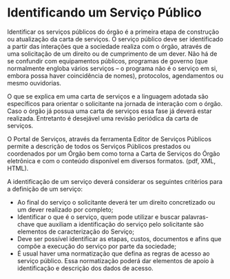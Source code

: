 # Identificando um Serviço Público

Identificar os serviços públicos do órgão é a primeira etapa de construção ou atualização da carta de serviços. O serviço público deve ser identificado a partir das interações que a sociedade realiza com o órgão, através de uma solicitação de um direito ou de cumprimento de um dever. Não há de se confundir com equipamentos públicos, programas de governo (que normalmente engloba vários serviços – o programa não é o serviço em si, embora possa haver coincidência de nomes), protocolos, agendamentos ou mesmo ouvidorias.

O que se explica em uma carta de serviços e a linguagem adotada são específicos para orientar o solicitante na jornada de interação com o órgão. Caso o órgão já possua uma carta de serviços essa fase já deverá estar realizada. Entretanto é desejável uma revisão periódica da carta de serviços.

O Portal de Serviços, através da ferramenta Editor de Serviços Públicos permite a descrição de todos os Serviços Públicos prestados ou coordenados por um Órgão bem como torna a Carta de Serviços do Órgão eletrônica e com o conteúdo disponível em diversos formatos. (pdf, XML, HTML).

A identificação de um serviço deverá considerar os seguintes critérios para a definição de um serviço:

* Ao final do serviço o solicitante deverá ter um direito concretizado ou um dever realizado por completo;
* Identificar o que é o serviço, quem pode utilizar e buscar palavras-chave que auxiliam a identificação do serviço pelo solicitante são elementos de caracterização do Serviço;
* Deve ser possível identificar as etapas, custos, documentos e afins que compõe a execução do serviço por parte da sociedade;
* É usual haver uma normatização que defina as regras de acesso ao serviço público. Essa normatização poderá dar elementos de apoio à identificação e descrição dos dados de acesso.
